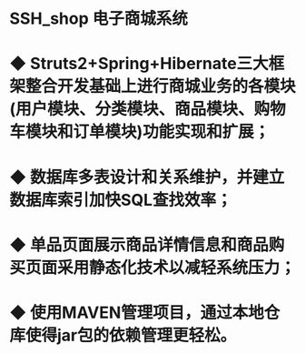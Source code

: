 # SSH_shop         电子商城系统
# ◆	Struts2+Spring+Hibernate三大框架整合开发基础上进行商城业务的各模块(用户模块、分类模块、商品模块、购物车模块和订单模块)功能实现和扩展；
# ◆	数据库多表设计和关系维护，并建立数据库索引加快SQL查找效率；
# ◆	单品页面展示商品详情信息和商品购买页面采用静态化技术以减轻系统压力；
# ◆	使用MAVEN管理项目，通过本地仓库使得jar包的依赖管理更轻松。
